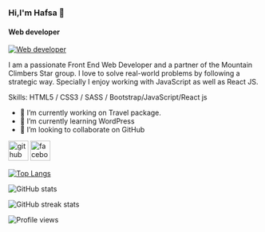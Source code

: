 ### Hi,I'm Hafsa 👋 
#### Web developer
[![Web developer](https://scontent.fcgp3-1.fna.fbcdn.net/v/t39.30808-6/329429533_571546328496380_6307132389007236277_n.jpg?_nc_cat=103&ccb=1-7&_nc_sid=730e14&_nc_ohc=7buoE1A7QHwAX8n-X8_&_nc_ht=scontent.fcgp3-1.fna&oh=00_AfBbXLLUEf8rfVUjtKAz-ed-wRdK0lKs1FxPoXI6I_F3Rw&oe=64076835)](http://fmv.x10.mx/github/images/h-a-g-b-2023.jpg)

I am a passionate   Front End Web Developer and a partner of the Mountain Climbers Star group.  I love to solve real-world problems by following a strategic way. Specially I enjoy working with JavaScript as well as React JS.

Skills: HTML5 / CSS3 / SASS / Bootstrap/JavaScript/React js

- 🔭 I’m currently working on Travel package. 
- 🌱 I’m currently learning WordPress 
- 👯 I’m looking to collaborate on GitHub 


[<img src='https://cdn.jsdelivr.net/npm/simple-icons@3.0.1/icons/github.svg' alt='github' height='40'>](https://github.com/hafsawd)  [<img src='https://cdn.jsdelivr.net/npm/simple-icons@3.0.1/icons/facebook.svg' alt='facebook' height='40'>](https://www.facebook.com/tarinwd)  

[![Top Langs](https://github-readme-stats.vercel.app/api/top-langs/?username=hafsawd)](https://github.com/anuraghazra/github-readme-stats)

![GitHub stats](https://github-readme-stats.vercel.app/api?username=hafsawd&show_icons=true)  

![GitHub streak stats](https://streak-stats.demolab.com/?user=hafsawd)  

![Profile views](https://gpvc.arturio.dev/hafsawd)  
